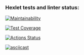 ### Hexlet tests and linter status:

[![Maintainability](https://api.codeclimate.com/v1/badges/0e2cd7307040044959e0/maintainability)](https://codeclimate.com/github/kava13/frontend-project-lvl2/maintainability)

[![Test Coverage](https://api.codeclimate.com/v1/badges/0e2cd7307040044959e0/test_coverage)](https://codeclimate.com/github/kava13/frontend-project-lvl2/test_coverage)

[![Actions Status](https://github.com/kava13/frontend-project-lvl2/actions/workflows/hexlet-check.yml/badge.svg)](https://github.com/kava13/frontend-project-lvl2/actions)

[![asciicast](https://asciinema.org/a/lQtn8DypAx84J5KGq0dGZsA61.svg)](https://asciinema.org/a/lQtn8DypAx84J5KGq0dGZsA61)
